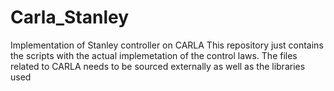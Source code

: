 # Carla_Stanley
Implementation of Stanley controller on CARLA
This repository just contains the scripts with the actual implemetation of the control laws.
The files related to CARLA needs to be sourced externally as well as the libraries used
